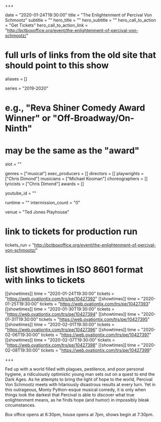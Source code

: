 +++

date = "2020-01-24T19:30:00"
title = "The Enlightenment of Percival Von Schmootz"
subtitle = ""
hero_title = ""
hero_subtitle = ""
hero_call_to_action = "Get Tickets"
hero_call_to_action_link = "http://bctboxoffice.org/event/the-enlightenment-of-percival-von-schmootz/"

# full urls of links from the old site that should point to this show
aliases = []

series = "2019-2020"
# e.g., "Reva Shiner Comedy Award Winner" or "Off-Broadway/On-Ninth"
# may be the same as the "award"
slot = ""

genres = ["musical"]
exec_producers = []
directors = []
playwrights = ["Chris Dimond"]
musicians = ["Michael Kooman"]
choreographers = []
lyricists = ["Chris Dimond"]
awards = []

youtube_id = ""

runtime = ""
intermission_count = "0"

venue = "Ted Jones Playhouse"

# link to tickets for production run
tickets_run = "http://bctboxoffice.org/event/the-enlightenment-of-percival-von-schmootz/"

# list showtimes in ISO 8601 format with links to tickets
[[showtimes]]
    time = "2020-01-24T19:30:00"
    tickets = "https://web.ovationtix.com/trs/pe/10427392"
[[showtimes]]
    time = "2020-01-25T19:30:00"
    tickets = "https://web.ovationtix.com/trs/pe/10427393"
[[showtimes]]
    time = "2020-01-30T19:30:00"
    tickets = "https://web.ovationtix.com/trs/pe/10427394"
[[showtimes]]
    time = "2020-01-31T19:30:00"
    tickets = "https://web.ovationtix.com/trs/pe/10427395"
[[showtimes]]
    time = "2020-02-01T19:30:00"
    tickets = "https://web.ovationtix.com/trs/pe/10427396"
[[showtimes]]
    time = "2020-02-06T19:30:00"
    tickets = "https://web.ovationtix.com/trs/pe/10427397"
[[showtimes]]
    time = "2020-02-07T19:30:00"
    tickets = "https://web.ovationtix.com/trs/pe/10427398"
[[showtimes]]
    time = "2020-02-08T19:30:00"
    tickets = "https://web.ovationtix.com/trs/pe/10427399"

+++

Fed up with a world filled with plagues, pestilence, and poor personal hygiene, a ridiculously optimistic young man sets out on a quest to end the Dark Ages. As he attempts to bring the light of hope to the world, Percival Von Schmootz meets with hilariously disastrous results at every turn. Yet in this outrageous, Monty Python-esque musical comedy, it is only when things look the darkest that Percival is able to discover what true enlightenment means, as he finds hope (and humor) in impossibly bleak circumstances.


Box office opens at 6:30pm, house opens at 7pm, shows begin at 7:30pm.
